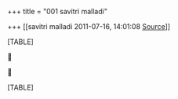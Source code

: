 +++
title = "001 savitri malladi"

+++
[[savitri malladi	2011-07-16, 14:01:08 [Source](https://groups.google.com/g/bvparishat/c/T3HHYHCg4Ds)]]



[TABLE]





[TABLE]

